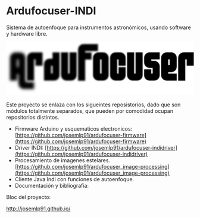 Ardufocuser-INDI
================

Sistema de autoenfoque para instrumentos astronómicos, usando software y hardware libre.

![](https://raw.githubusercontent.com/josemlp91/Ardufocuser-INDI/master/graphics/logo/simple.png)

Este proyecto se enlaza con los sigueintes reposistorios, dado que son módulos totalmente separados, 
que pueden por comodidad ocupan repositorios distintos.

* Firmware Arduino y esquematicos electronicos: [https://github.com/josemlp91/ardufocuser-firmware](https://github.com/josemlp91/ardufocuser-firmware)
* Driver INDI: [https://github.com/josemlp91/ardufocuser-indidriver](https://github.com/josemlp91/ardufocuser-indidriver)
* Procesamiento de imagenes estelares. [https://github.com/josemlp91/ardufocuser_image-processing](https://github.com/josemlp91/ardufocuser_image-processing)
* Cliente Java Indi con funciones de autoenfoque.
* Documentación y bibliografia:




Bloc del proyecto:

http://josemlp91.github.io/

